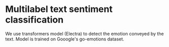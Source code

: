 # Multilabel text sentiment classification 
We use transformers model (Electra) to detect the emotion conveyed by the text. Model is trained on Gooogle's go-emotions dataset.
